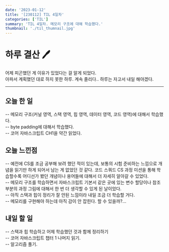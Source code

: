 ```yaml
---
date: '2023-01-12'
title: '[230112] TIL 4일차'
categories: ['TIL']
summary: 'TIL 4일차. 메모리 구조에 대해 학습했다.'
thumbnail: './til_thumnail.jpg'
---
```


# 하루 결산 🖊️

어제 피곤했던 게 이유가 있었다는 걸 알게 되었다.
</br>
아파서 계획했던 대로 하지 못한 하루. 계속 졸리다.. 하루는 자고서 내일 해야겠다.
</br>

---

## 오늘 한 일

-- 메모리 구조(커널 영역, 스택 영역, 힙 영역, 데이터 영역, 코드 영역)에 대해서 학습했다.</br>
-- byte padding에 대해서 학습했다.</br>
-- 코어 자바스크립트 CH1을 약간 읽었다.</br>

## 오늘 느낀점

-- 예전에 CS를 조금 공부해 보려 했던 적이 있는데, 보통의 시험 준비하는 느낌으로 개념을 읽기만 하게 되어서 남는 게 없었던 것 같다. 코드 스쿼드 CS 과정 미션을 통해 학습할수록 어디선가 봤던 개념이나 용어들에 대해서 더 자세히 알아갈 수 있었다.</br>
-- 메모리 구조를 학습하면서 자바스크립트 기본서 같은 곳에 있는 변수 할당이나 참조 부분의 과정 그림에 대해서 한 번 더 생각할 수 있게 된 날이었다.</br>
-- 아직 스택과 힙이 정리가 잘 안된 느낌이라 내일 조금 더 학습할 거다.</br>
-- 메모리를 구현해야 하는데 아직 감이 안 잡힌다. 할 수 있을까?...</br>

## 내일 할 일

-- 스택과 힙 학습하고 어제 학습했던 것과 함께 정리하기</br>
-- 코어 자바스크립트 챕터 1 나머지 읽기.</br>
-- 알고리즘 풀기.</br>
